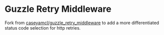 # Guzzle Retry Middleware

Fork from [caseyamcl/guzzle_retry_middleware](https://github.com/caseyamcl/guzzle_retry_middleware) to add a more differentiated status code selection for http retries.